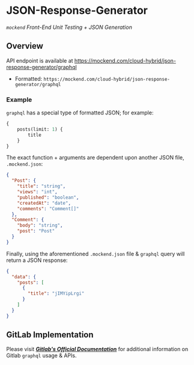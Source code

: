 # JSON-Response-Generator #

*`mockend` Front-End Unit Testing + JSON Generation*

## Overview ##

API endpoint is available at https://mockend.com/cloud-hybrid/json-response-generator/graphql
- Formatted: `https://mockend.com/cloud-hybrid/json-response-generator/graphql`

### Example ###

`graphql` has a special type of formatted JSON; for example:

```graphql
{ 
    posts(limit: 1) {
        title
    } 
}
```

The exact function + arguments are dependent upon another
JSON file, `.mockend.json`:

```json
{
  "Post": {
    "title": "string",
    "views": "int",
    "published": "boolean",
    "createdAt": "date",
    "comments": "Comment[]"
  },
  "Comment": {
    "body": "string",
    "post": "Post"
  }
}
```

Finally, using the aforementioned `.mockend.json` file & `graphql` query will return
a JSON response:

```json
{
  "data": {
    "posts": [
      {
        "title": "jIMYipLrgi"
      }
    ]
  }
}
```

## GitLab Implementation ##

Please visit [***Gitlab's Official Documentation***](https://docs.gitlab.com/ee/api/graphql/getting_started.html)
for additional information on Gitlab `graphql` usage & APIs.

